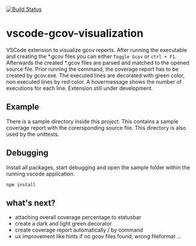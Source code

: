 [![Build Status](https://dev.azure.com/thomassedlmair/vscode-gcov-visualization/_apis/build/status/ThoSe1990.vscode-gcov-visualization?branchName=master)](https://dev.azure.com/thomassedlmair/vscode-gcov-visualization/_build/latest?definitionId=1&branchName=master)


# vscode-gcov-visualization

VSCode extension to visualize gcov reports. After running the executable and creating the *.gcov files you can either `Toggle Gcov` or `ctrl + F1`. Afterwards the created *.gcov files are parsed and matched to the opened source file. Prior running the command, the coverage report has to be created by gcov.exe. The executed lines are decorated with green color, non executed lines by red color. A hovermessage shows the number of executions for each line.  Extension still under development.


## Example

There is a sample directory inside this project. This contains a sample coverage report with the corersponding source file. This directory is also used by the unittests. 

## Debugging

Install all packages, start debugging and open the sample folder within the running vscode application. 
```
npm install
```


## what's next?

* attaching overall coverage percentage to statusbar
* create a dark and light green decorator
* create coverage report automatically / by command 
* ux improvement like hints if no gcov files found, wrong fileformat ... 
